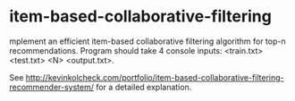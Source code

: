 # item-based-collaborative-filtering
mplement an efficient  item-based collaborative filtering algorithm for top-n recommendations. Program should take 4 console inputs: &lt;train.txt> &lt;test.txt> &lt;N> &lt;output.txt>.

See http://kevinkolcheck.com/portfolio/item-based-collaborative-filtering-recommender-system/ for a detailed explanation.
